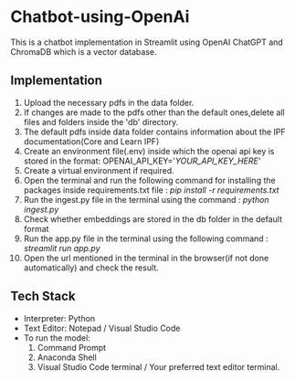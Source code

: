 # Chatbot-using-OpenAi
This is a chatbot implementation in Streamlit using OpenAI ChatGPT and ChromaDB which is a vector database.

## Implementation
<ol>
  <li>Upload the necessary pdfs in the data folder.</li>
  <li>If changes are made to the pdfs other than the default ones,delete all files and folders inside the 'db' directory.</li>
  <li>The default pdfs inside data folder contains information about the IPF documentation(Core and Learn IPF)</li>
  <li>Create an environment file(.env) inside which the openai api key is stored in the format:
     OPENAI_API_KEY='<i>YOUR_API_KEY_HERE</i>'</li>
  <li>Create a virtual environment if required.</li>
  <li>Open the terminal and run the following command for installing the packages inside requirements.txt file : <i>pip install -r requirements.txt</i></li>
  <li>Run the ingest.py file in the terminal using the command : <i>python ingest.py</i></li>
  <li>Check whether embeddings are stored in the db folder in the default format</li>
  <li>Run the app.py file in the terminal using the following command : <i>streamlit run app.py</i></li>
  <li>Open the url mentioned in the terminal in the browser(if not done automatically) and check the result.</li>
</ol>

## Tech Stack
<ul>
  <li> Interpreter: Python</li>
  <li>Text Editor: Notepad / Visual Studio Code</li>
  <li>To run the model:
    <ol>
      <li>Command Prompt</li>
        <li> Anaconda Shell</li>
        <li>Visual Studio Code terminal / Your preferred text editor terminal.</li>
    </ol>
  </li>
</ul>







     
      
